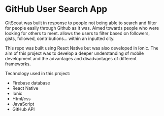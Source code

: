 <h1>GitHub User Search App</h1>

GitScout was built in response to people not being able to search and filter for people easily through Github as it was. Aimed towards people who were looking for others to meet. allows the users to filter based on followers, gists, followed, contributions... within an inputted city.

This repo was built using React Native but was also developed in Ionic. The aim of this project was to develop a deeper understanding of mobile development and the advantages and disadvantages of different frameworks.

Technology used in this project:
 - Firebase database
 - React Native
 - Ionic
 - Html/css
 - JavaScript
 - GitHub API

